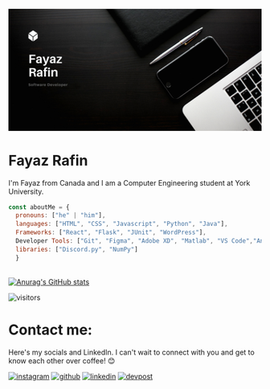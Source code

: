 ![I am GitHub Readme Generator's creator](https://github.com/fayaz-rafin/fayaz-rafin/blob/main/Freelance%20Writer%20Portfolio%20Website.png)
# Fayaz Rafin
I'm Fayaz from Canada and I am a Computer Engineering student at York University.

```javascript
const aboutMe = {
  pronouns: ["he" | "him"],
  languages: ["HTML", "CSS", "Javascript", "Python", "Java"],
  Frameworks: ["React", "Flask", "JUnit", "WordPress"],
  Developer Tools: ["Git", "Figma", "Adobe XD", "Matlab", "VS Code","Android Studio", "PyCharm", "IntelliJ", "Eclipse", "Adruino",
  libraries: ["Discord.py", "NumPy"]
  }
  
```

[![Anurag's GitHub stats](https://github-readme-stats.vercel.app/api?username=fayaz-rafin)](https://github.com/anuraghazra/github-readme-stats)


![visitors](https://visitor-badge.laobi.icu/badge?page_id=fayaz-rafin.fayaz-rafin)

# Contact me:

Here's my socials and LinkedIn. I can't wait to connect with you and get to know each other over coffee! 😊 

[<img src='https://cdn.jsdelivr.net/npm/simple-icons@3.0.1/icons/instagram.svg' alt='instagram' height='40'>](https://www.instagram.com/fintastic.jpg/) [<img src='https://cdn.jsdelivr.net/npm/simple-icons@3.0.1/icons/github.svg' alt='github' height='40'>](https://github.com/https://github.com/fayaz-rafin) [<img src='https://cdn.jsdelivr.net/npm/simple-icons@3.0.1/icons/linkedin.svg' alt='linkedin' height='40'>](https://www.linkedin.com/in/fayazrafin/) [<img src='https://optiklab.github.io/icons/devpost.png' alt='devpost' height='40'>](https://devpost.com/fayaz-rafin//) 

